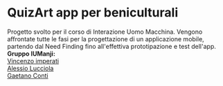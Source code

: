 # QuizArt app per beniculturali
Progetto svolto per il corso di Interazione Uomo Macchina. Vengono affrontate tutte le fasi per la progettazione di un applicazione mobile, partendo dal  Need Finding fino all'effettiva prototipazione e test dell'app.<br>
**Gruppo IUManji:** <br>
[Vincenzo imperati](https://github.com/VincenzoImp)<br>
[Alessio Lucciola](https://github.com/AlessioLuc)<br>
[Gaetano Conti](https://github.com/GaetanoConti)

